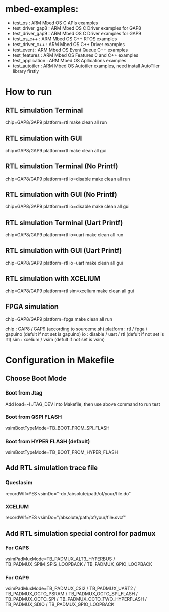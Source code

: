 # mbed-examples:
 - test_os              : ARM Mbed OS C APIs examples
 - test_driver_gap8     : ARM Mbed OS C Driver examples for GAP8
 - test_driver_gap9     : ARM Mbed OS C Driver examples for GAP9
 - test_os_c++          : ARM Mbed OS C++ RTOS examples
 - test_driver_c++      : ARM Mbed OS C++ Driver examples
 - test_event           : ARM Mbed OS Event Queue C++ examples
 - test_features        : ARM Mbed OS Features C and C++ examples
 - test_application     : ARM Mbed OS Apllications examples
 - test_autotiler       : ARM Mbed OS Autotiler examples, need install AutoTiler library firstly

# How to run

## RTL simulation Terminal
chip=GAP8/GAP9 platform=rtl make clean all run

## RTL simulation with GUI
chip=GAP8/GAP9 platform=rtl make clean all gui

## RTL simulation Terminal (No Printf)
chip=GAP8/GAP9 platform=rtl io=disable make clean all run

## RTL simulation with GUI (No Printf)
chip=GAP8/GAP9 platform=rtl io=disable make clean all gui

## RTL simulation Terminal (Uart Printf)
chip=GAP8/GAP9 platform=rtl io=uart make clean all run

## RTL simulation with GUI (Uart Printf)
chip=GAP8/GAP9 platform=rtl io=uart make clean all gui

## RTL simulation with XCELIUM
chip=GAP8/GAP9 platform=rtl sim=xcelium make clean all gui

## FPGA simulation
chip=GAP8/GAP9 platform=fpga make clean all run


chip     : GAP8 / GAP9          (according to sourceme.sh)
platform : rtl / fpga / gapuino (defult if not set is gapuino)
io       : disable / uart / rtl (defult if not set is rtl)
sim      : xcelium / vsim       (defult if not set is vsim)

# Configuration in Makefile
## Choose Boot Mode
### Boot from Jtag
Add load=-l JTAG_DEV into Makefile, then use above command to run test

### Boot from QSPI FLASH
vsimBootTypeMode=TB_BOOT_FROM_SPI_FLASH

### Boot from HYPER FLASH (default)
vsimBootTypeMode=TB_BOOT_FROM_HYPER_FLASH

## Add RTL simulation trace file
### Questasim
recordWlf=YES
vsimDo="-do /absolute/path/of/your/file.do"

### XCELIUM
recordWlf=YES
vsimDo="/absolute/path/of/your/file.svcf"

## Add RTL simulation special control for padmux
### For GAP8
vsimPadMuxMode=TB_PADMUX_ALT3_HYPERBUS / TB_PADMUX_SPIM_SPIS_LOOPBACK / TB_PADMUX_GPIO_LOOPBACK
### For GAP9
vsimPadMuxMode=TB_PADMUX_CSI2 / TB_PADMUX_UART2 / TB_PADMUX_OCTO_PSRAM / TB_PADMUX_OCTO_SPI_FLASH / TB_PADMUX_OCTO_SPI / TB_PADMUX_OCTO_TWO_HYPERFLASH / TB_PADMUX_SDIO / TB_PADMUX_GPIO_LOOPBACK
